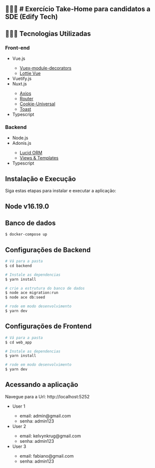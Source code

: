 ## 👨🏾‍💻 # Exercício Take-Home para candidatos a SDE (Edify Tech)

## 👨🏾‍💻 Tecnologias Utilizadas

<h3> Front-end </h3>

<ul>
  <li> Vue.js </li>
  <ul>
    <li> <a href="https://github.com/championswimmer/vuex-module-decorators"> Vuex-module-decorators </a> </li>
    <li> <a href="https://www.npmjs.com/package/lottie-vuejs"> Lottie Vue </a> </li>
  </ul>
  <li> Vuetify.js </li>
  <li> Nuxt.js </li>
  <ul>
    <li> <a href="https://go.nuxtjs.dev/axios"> Axios </a> </li>
    <li> <a href="https://github.com/nuxt-community/router-module"> Router </a> </li>
    <li> <a href="https://www.npmjs.com/package/cookie-universal-nuxt"> Cookie-Universal </a> </li>
    <li> <a href="https://www.npmjs.com/package/@nuxtjs/toast"> Toast </a> </li>
  </ul>
  <li> Typescript </li>
</ul>

<h3> Backend </h3>
<ul>
  <li> Node.js </li>
  <li> Adonis.js </li>
  <ul>
    <li> <a href="https://docs.adonisjs.com/guides/database/introduction"> Lucid ORM </a> </li>
    <li> <a href="https://docs.adonisjs.com/guides/views/introduction"> Views & Templates </a> </li>
  </ul>
  <li> Typescript </li>
</ul>

## Instalação e Execução

Siga estas etapas para instalar e executar a aplicação:

<h2> Node v16.19.0 </h2>

<h2> Banco de dados </h2>

```bash
$ docker-compose up
```

<h2> Configurações de Backend </h2>

```bash
# Vá para a pasta
$ cd backend

# Instale as dependencias
$ yarn install

# crie a estrutura do banco de dados
$ node ace migration:run
$ node ace db:seed

# rode em modo desenvolvimento
$ yarn dev
```

<h2> Configurações de Frontend </h2>

```bash
# Vá para a pasta
$ cd web_app

# Instale as dependencias
$ yarn install

# rode em modo desenvolvimento
$ yarn dev
```

<h2> Acessando a aplicação </h2>

Navegue para a Url: http://localhost:5252

<ul>
  <li> User 1 </li>
  <ul>
    <li> email: admin@gmail.com </li>
    <li> senha: admin123 </li>
  </ul>

  <li> User 2 </li>
  <ul>
    <li> email: kelvynkrug@gmail.com </li>
    <li> senha: admin123 </li>
  </ul>

  <li> User 3 </li>
  <ul>
    <li> email: fabiano@gmail.com </li>
    <li> senha: admin123 </li>
  </ul>
  
</ul>
